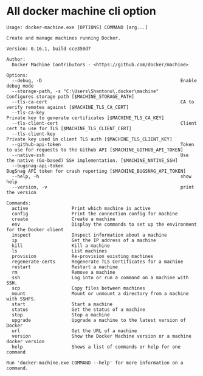 # All docker machine cli option

	Usage: docker-machine.exe [OPTIONS] COMMAND [arg...]

	Create and manage machines running Docker.

	Version: 0.16.1, build cce350d7

	Author:
	  Docker Machine Contributors - <https://github.com/docker/machine>

	Options:
	  --debug, -D                                                   Enable debug mode
	  --storage-path, -s "C:\Users\Shantonu\.docker\machine"        Configures storage path [$MACHINE_STORAGE_PATH]
	  --tls-ca-cert                                                 CA to verify remotes against [$MACHINE_TLS_CA_CERT]
	  --tls-ca-key                                                  Private key to generate certificates [$MACHINE_TLS_CA_KEY]
	  --tls-client-cert                                             Client cert to use for TLS [$MACHINE_TLS_CLIENT_CERT]
	  --tls-client-key                                              Private key used in client TLS auth [$MACHINE_TLS_CLIENT_KEY]
	  --github-api-token                                            Token to use for requests to the Github API [$MACHINE_GITHUB_API_TOKEN]
	  --native-ssh                                                  Use the native (Go-based) SSH implementation. [$MACHINE_NATIVE_SSH]
	  --bugsnag-api-token                                           BugSnag API token for crash reporting [$MACHINE_BUGSNAG_API_TOKEN]
	  --help, -h                                                    show help
	  --version, -v                                                 print the version

	Commands:
	  active                Print which machine is active
	  config                Print the connection config for machine
	  create                Create a machine
	  env                   Display the commands to set up the environment for the Docker client
	  inspect               Inspect information about a machine
	  ip                    Get the IP address of a machine
	  kill                  Kill a machine
	  ls                    List machines
	  provision             Re-provision existing machines
	  regenerate-certs      Regenerate TLS Certificates for a machine
	  restart               Restart a machine
	  rm                    Remove a machine
	  ssh                   Log into or run a command on a machine with SSH.
	  scp                   Copy files between machines
	  mount                 Mount or unmount a directory from a machine with SSHFS.
	  start                 Start a machine
	  status                Get the status of a machine
	  stop                  Stop a machine
	  upgrade               Upgrade a machine to the latest version of Docker
	  url                   Get the URL of a machine
	  version               Show the Docker Machine version or a machine docker version
	  help                  Shows a list of commands or help for one command

	Run 'docker-machine.exe COMMAND --help' for more information on a command.
